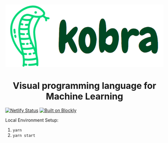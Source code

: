 <p align="center">
  <img width="3.0813253012*2.5" height="200" src=".github/readme_logo.png">
  <h1 align="center">Visual programming language for Machine Learning</h1>
</p>

  [![Netlify Status](https://api.netlify.com/api/v1/badges/e4c1240b-6c4c-46ba-85b5-c5f61d4354e7/deploy-status)](https://app.netlify.com/sites/kobra/deploys)
  [![Built on Blockly](https://tinyurl.com/built-on-blockly)](https://github.com/google/blockly)

Local Environment Setup:

1. `yarn`
2. `yarn start`
